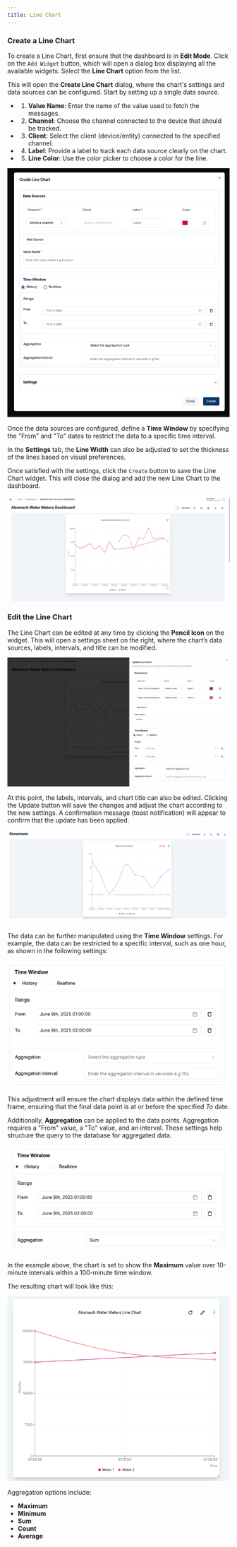 ```yaml
---
title: Line Chart
---
```


### Create a Line Chart

To create a Line Chart, first ensure that the dashboard is in **Edit Mode**.
Click on the `Add Widget` button, which will open a dialog box displaying all the available widgets.
Select the **Line Chart** option from the list.

This will open the **Create Line Chart** dialog, where the chart's settings and data sources can be configured. Start by setting up a single data source.

- 1. **Value Name**: Enter the name of the value used to fetch the messages.
- 2. **Channel**: Choose the channel connected to the device that should be tracked.
- 3. **Client**: Select the client (device/entity) connected to the specified channel.
- 4. **Label**: Provide a label to track each data source clearly on the chart.
- 5. **Line Color**:  Use the color picker to choose a color for the line.

![Line Chart data Source](../img/dashboards/single-data-linechart.png)

Once the data sources are configured, define a **Time Window** by specifying the "From" and "To" dates to restrict the data to a specific time interval.

In the **Settings** tab, the **Line Width** can also be adjusted to set the thickness of the lines based on visual preferences.

Once satisfied with the settings, click the `Create` button to save the Line Chart widget. This will close the dialog and add the new Line Chart to the dashboard.

![LineChart Created](../img/dashboards/created-linechart.png)

### Edit the Line Chart

The Line Chart can be edited at any time by clicking the **Pencil Icon** on the widget. This will open a settings sheet on the right, where the chart’s data sources, labels, intervals, and title can be modified.

![Adjusting Line Chart dataSources](../img/dashboards/edit-linechart-sheet.png)

At this point, the labels, intervals, and chart title can also be edited.
Clicking the Update button will save the changes and adjust the chart according to the new settings. A confirmation message (toast notification) will appear to confirm that the update has been applied.

![Edited Line Chart](../img/dashboards/new-linechart.png)

The data can be further manipulated using the **Time Window** settings. For example, the data can be restricted to a specific interval, such as one hour, as shown in the following settings:

![Edit time window](../img/dashboards/to-from-linechart.png)

This adjustment will ensure the chart displays data within the defined time frame, ensuring that the final data point is at or before the specified _To_ date.

Additionally, **Aggregation** can be applied to the data points. Aggregation requires a "From" value, a "To" value, and an interval. These settings help structure the query to the database for aggregated data.

![Aggregation Line Chart](../img/dashboards/aggregation-linechart-settings.png)

In the example above, the chart is set to show the **Maximum** value over 10-minute intervals within a 100-minute time window.

The resulting chart will look like this:

![Maximum Aggregates Line Charts](../img/dashboards/max-linechart.png)

Aggregation options include:

- **Maximum**
- **Minimum**
- **Sum**
- **Count**
- **Average**
